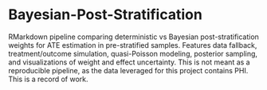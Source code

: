 # Bayesian-Post-Stratification
RMarkdown pipeline comparing deterministic vs Bayesian post-stratification weights for ATE estimation in pre-stratified samples. Features data fallback, treatment/outcome simulation, quasi-Poisson modeling, posterior sampling, and visualizations of weight and effect uncertainty. This is not meant as a reproducible pipeline, as the data leveraged for this project contains PHI. This is a record of work. 
